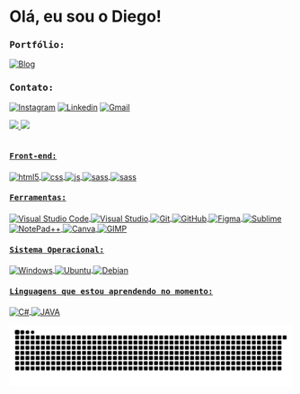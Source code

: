 # Olá, eu sou o Diego!

 ###  <kbd>Portfólio:</kbd><br> 
 [![Blog](https://img.shields.io/website?label=DiegoRodrigues.com&style=for-the-badge&url=https://diegorodriguesv3007.netlify.app/)](https://diegorodriguesv3007.netlify.app/)
 
 ###  <kbd>Contato:</kbd><br>
 [![Instagram](https://img.shields.io/badge/Instagram-E4405F?style=for-the-badge&logo=instagram&logoColor=white)](https://www.instagram.com/rodrigues_diego06/)
 [![Linkedin](https://img.shields.io/badge/LinkedIn-0077B5?style=for-the-badge&logo=linkedin&logoColor=white)](https://www.linkedin.com/in/diego-rodrigues-564b09210/)
 [![Gmail](https://img.shields.io/badge/Gmail-D14836?style=for-the-badge&logo=gmail&logoColor=white)](mailto:diego.rodrigues3007@gmail.com)
 
 <div>
  <a href="https://github.com/DiegoRodrigues007">
  <img height="150em" src="https://github-readme-stats.vercel.app/api?username=DiegoRodrigues007&show_icons=true&theme=dracula&include_all_commits=true&count_private=true"/>
  <img height="150em" src="https://github-readme-stats.vercel.app/api/top-langs/?username=DiegoRodrigues007&layout=compact&langs_count=7&theme=dracula"/>
</div>
  <div style="display: inline_block"><br>
  
  
  ####  <kbd>Front-end:</kbd><br>
  <img align="center" alt="html5" src="https://img.shields.io/badge/HTML5-E34F26?style=for-the-badge&logo=html5&logoColor=white" />
  <img align="center" alt="css" src="https://img.shields.io/badge/CSS3-1572B6?style=for-the-badge&logo=css3&logoColor=white" />
  <img align="center" alt="js" src="https://img.shields.io/badge/JavaScript-F7DF1E?style=for-the-badge&logo=javascript&logoColor=black" />
  <img align="center" alt="sass" src="https://img.shields.io/badge/Sass-CC6699?style=for-the-badge&logo=sass&logoColor=white" />
  <img align="center" alt="sass" src="https://img.shields.io/badge/Bootstrap-563D7C?style=for-the-badge&logo=bootstrap&logoColor=white" />
  
  
   
  ####  <kbd>Ferramentas:</kbd><br>
   <img align="center" alt="Visual Studio Code" src="https://img.shields.io/badge/Visual_Studio_Code-0078D4?style=for-the-  badge&logo=visual%20studio%20code&logoColor=white" />
   <img align="center" alt="Visual Studio" src="https://img.shields.io/badge/Visual_Studio-5C2D91?style=for-the-badge&logo=visual%20studio&logoColor=white" />
   <img align="center" alt="Git" src="https://img.shields.io/badge/GIT-E44C30?style=for-the-badge&logo=git&logoColor=white" />
   <img align="center" alt="GitHub" src="https://img.shields.io/badge/GitHub-100000?style=for-the-badge&logo=github&logoColor=white" />
   <img align="center" alt="Figma" src="https://img.shields.io/badge/Figma-F24E1E?style=for-the-badge&logo=figma&logoColor=white" />
   <img align="center" alt="Sublime" src="https://img.shields.io/badge/sublime_text-%23575757.svg?&style=for-the-badge&logo=sublime-text&logoColor=important" />
   <img align="center" alt="NotePad++" src="https://img.shields.io/badge/Notepad++-90E59A.svg?style=for-the-badge&logo=notepad%2B%2B&logoColor=black" />
   <img align="center" alt="Canva" src="https://img.shields.io/badge/Canva-%2300C4CC.svg?&style=for-the-badge&logo=Canva&logoColor=white" />
   <img align="center" alt="GIMP" src="https://img.shields.io/badge/gimp-5C5543?style=for-the-badge&logo=gimp&logoColor=white" />
   
   ####  <kbd>Sistema Operacional:</kbd><br>
   <img align="center" alt="Windows" src="https://img.shields.io/badge/Windows-0078D6?style=for-the-badge&logo=windows&logoColor=white" />
   <img align="center" alt="Ubuntu" src="https://img.shields.io/badge/Ubuntu-E95420?style=for-the-badge&logo=ubuntu&logoColor=white" />
   <img align="center" alt="Debian" src="https://img.shields.io/badge/Debian-A81D33?style=for-the-badge&logo=debian&logoColor=white" />
   
   
   
   ####  <kbd>Linguagens que estou aprendendo no momento:</kbd><br>
   <img align="center" alt="C#" src="https://img.shields.io/badge/C%23-239120?style=for-the-badge&logo=c-sharp&logoColor=white" />
   <img align="center" alt="JAVA" src="https://img.shields.io/badge/Java-ED8B00?style=for-the-badge&logo=java&logoColor=white" />
   
 
 
</div>


![Snake animation](https://github.com/DiegoRodrigues007/DiegoRodrigues007/blob/output/github-contribution-grid-snake.svg)













